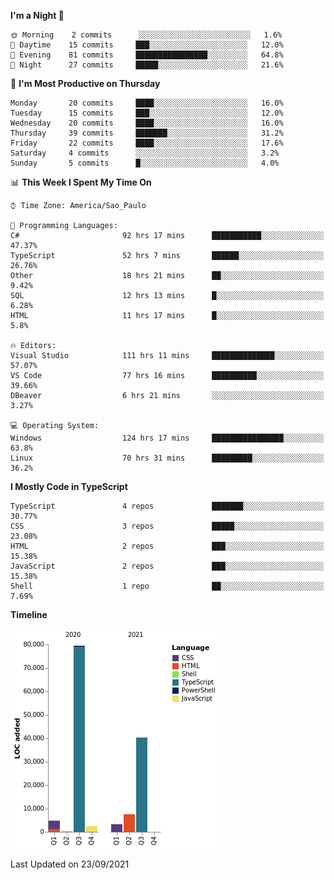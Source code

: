 <!--START_SECTION:waka-->
**I'm a Night 🦉** 

```text
🌞 Morning    2 commits      ░░░░░░░░░░░░░░░░░░░░░░░░░   1.6% 
🌆 Daytime    15 commits     ███░░░░░░░░░░░░░░░░░░░░░░   12.0% 
🌃 Evening    81 commits     ████████████████░░░░░░░░░   64.8% 
🌙 Night      27 commits     █████░░░░░░░░░░░░░░░░░░░░   21.6%

```
📅 **I'm Most Productive on Thursday** 

```text
Monday       20 commits     ████░░░░░░░░░░░░░░░░░░░░░   16.0% 
Tuesday      15 commits     ███░░░░░░░░░░░░░░░░░░░░░░   12.0% 
Wednesday    20 commits     ████░░░░░░░░░░░░░░░░░░░░░   16.0% 
Thursday     39 commits     ███████░░░░░░░░░░░░░░░░░░   31.2% 
Friday       22 commits     ████░░░░░░░░░░░░░░░░░░░░░   17.6% 
Saturday     4 commits      ░░░░░░░░░░░░░░░░░░░░░░░░░   3.2% 
Sunday       5 commits      █░░░░░░░░░░░░░░░░░░░░░░░░   4.0%

```


📊 **This Week I Spent My Time On** 

```text
⌚︎ Time Zone: America/Sao_Paulo

💬 Programming Languages: 
C#                       92 hrs 17 mins      ███████████░░░░░░░░░░░░░░   47.37% 
TypeScript               52 hrs 7 mins       ██████░░░░░░░░░░░░░░░░░░░   26.76% 
Other                    18 hrs 21 mins      ██░░░░░░░░░░░░░░░░░░░░░░░   9.42% 
SQL                      12 hrs 13 mins      █░░░░░░░░░░░░░░░░░░░░░░░░   6.28% 
HTML                     11 hrs 17 mins      █░░░░░░░░░░░░░░░░░░░░░░░░   5.8%

🔥 Editors: 
Visual Studio            111 hrs 11 mins     ██████████████░░░░░░░░░░░   57.07% 
VS Code                  77 hrs 16 mins      ██████████░░░░░░░░░░░░░░░   39.66% 
DBeaver                  6 hrs 21 mins       ░░░░░░░░░░░░░░░░░░░░░░░░░   3.27%

💻 Operating System: 
Windows                  124 hrs 17 mins     ████████████████░░░░░░░░░   63.8% 
Linux                    70 hrs 31 mins      █████████░░░░░░░░░░░░░░░░   36.2%

```

**I Mostly Code in TypeScript** 

```text
TypeScript               4 repos             ███████░░░░░░░░░░░░░░░░░░   30.77% 
CSS                      3 repos             █████░░░░░░░░░░░░░░░░░░░░   23.08% 
HTML                     2 repos             ███░░░░░░░░░░░░░░░░░░░░░░   15.38% 
JavaScript               2 repos             ███░░░░░░░░░░░░░░░░░░░░░░   15.38% 
Shell                    1 repo              ██░░░░░░░░░░░░░░░░░░░░░░░   7.69%

```


**Timeline**

![Chart not found](https://raw.githubusercontent.com/jonhoffmam/jonhoffmam/master/charts/bar_graph.png) 


 Last Updated on 23/09/2021
<!--END_SECTION:waka-->
